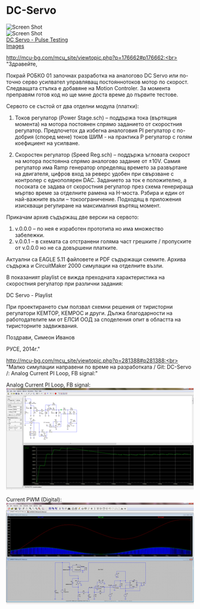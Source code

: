 # DC-Servo

![Screen Shot](https://lh3.googleusercontent.com/Xv3BVXqilZLEP8sdvjcjL_cJQlbgq7jir3yXWfOCIcPaj5MP4WAdabvjKhuMbhHNSys4aJBLH0ocGfEHUz21YXoTrse0sBRuv8U6clvefDdncbCatKfYfFrh_Kx5vuFFZ4DfPQbEdlLzkmEeJ9T_reO4QcJ1YtufR4e7pZSFTo8eCXkn3Vm9q_f5xSqGFqwq4Th-pQqi0X41AVXDMtnDtKvc6bQ9O5ntBT4XKXuMc49183EQNKSN-89sdLN8DC8kUnDrx_CRA7-HmtBIoIkLIxqZSrqym2CjSdr3tZ8uEdvRREwooPn_G_ypsy6KOJX9V1KZnun1jotiyMeZuRmrc0tf7F0K4991E0Gq4vfvf7nhF_hq5bJP1iBhqfAUtlfRrkR6PcPBU4gqICn1AHZHvlDfYv6YaeXlGVyWwLQINs_lbGCOn6ULbh-Tn6vfpxfH6Vbh-zhcgoCGGuRA6qg4vJ1bTfgDpJgqDxy31fg-OCgyHtp8wN3fmRdpUpeFoVt2p7yIMgEO0Pnj1alTOSQYytEb8w65kyPlgMPZDyGNiHWiS0Tt14kj-e6zaexdbFDnBoE7L03qxVkj-fuBkQoN7zj6Uq91UEmZELLIqKaAD22daHIdNxC_f-3TtUhBwZbMIde3HB_QVQvQW8zGF2VsTuFKaIptccDrRkv8Ivh0RUTWV-5fBLwe5qC4cWiCU-SL8mJOvRBKjd0wu1zRxA=w1263-h947-no)<br>
![Screen Shot](https://lh3.googleusercontent.com/8H75xgIba8NfEHbxRjB1vH5L4gFnyypGXjzJJ4FnqissgkqRR1jED1oAVVKYW1irBBSW7dX9zWwABgqFDOacOuICHrz5z6lwR_7vQ9Z6tNkFcHOUY45h3Q94_kpth4GqoXRhvNu-ro8Y8QmorKqQvJ6_oS3AN3_AQ_jG1cFxIt2dSuvc23_ynu-QB6oaOL43P6iMKNAYFwow9ijiITR-SxTTWsZR6aRmc0MDAbzLmfE59PgU2MbDLvTm_UKx9Y7MogBPGbULcRuYCYw18QaqZsMScpN45qU1khWV1YsLo2Y7tLJmxWy_iB8pZKH0flq7ymTdNHzOy-o7PWwS2osbBetlkBbGMLUJZ_giXeNKo2EnNz5uLiYHyAKDFCTo3wCDv22AWNPjihpoZfbDqqxhqAPWcthj5eF7UD-fK9wICir5DxN--lncXW3acDQ13Z9XipxcGpaHgAw--jP_i_DEatF77S1ebv2JfJDOrBFJtgIl8ZU3Wf5TCunsloBL1PwJU21bXVCgcEJAW9hb-egOoRqREmBNX9eBfehzeFgKztgI13NrhKkiBxX4Cwy1Lu1oYoPaF74zZPQojfuefT10qucwRYG43-qKwF_vHEKXWceeRh91fnDokzKiZsq535pxQTTvBZ48HsF9zbuQHl4q5fz-GmiIwbBQkav9yUbDfQ=w478-h357-no)<br>
[DC Servo - Pulse Testing](https://www.youtube.com/watch?v=2nZXUcoeyds)<br>
[Images](https://photos.google.com/share/AF1QipMzZ-ynxjgMDZ_RqFM_1IZ0rQbRRlL92HL_IAoDkJfIh321sr6dbftCyruxnr1hNQ?key=cER3Vl9FUmRDOUMzNWs2Z3FKUy1qcHFIYlNoUGlB)<br>

http://mcu-bg.com/mcu_site/viewtopic.php?p=176662#p176662:<br>
"Здравейте,

Покрай РОБКО 01 започнах разработка на аналогово DC Servo или по-точно серво усилвател управляващ постояннотоков мотор по скорост. Следващата стъпка е добавяне на Motion Controler. За момента преправям готов код но ще мине доста време до първите тестове.

Сервото се състой от два отделни модула (платки):

1) Токов регулатор (Power Stage.sch) – поддържа тока (въртящия момента) на мотора постоянен спрямо заданието от скоростния регулатор. Предпочетох да избегна аналоговия PI регулатор с по-добрия (според мене) токов ШИМ - на практика P регулатор с голям коефициент на усилване.

2) Скоростен регулатор (Speed Reg.sch) – поддържа ъгловата скорост на мотора постоянна спрямо аналогово задание от ±10V. Самия регулатор има Ramp генератор определящ времето за развъртане на двигателя, цифров вход за реверс удобен при свързване с контролер с еднополярен DAC. Заданието за ток е положително, а посоката се задава от скоростния регулатор през схема генерираща мъртво време за отделните рамена на H-моста. Рзбира и един от най-важните възли – токоограничение. Подходящ в приложения изискващи регулиране на максималния въртящ момент.

Прикачам архив съдържащ две версии на сервото:
1) v.0.0.0 – по нея е изработен прототипа но има множество забележки.
2) v.0.0.1 – в схемата са отстранени голяма част грешките / пропуските от v.0.0.0 но не са довършени платките.

Актуални са EAGLE 5.11 файловете и PDF съдържащи схемите. Архива съдържа и CircuitMaker 2000 симулации на отделните възли.

В показаният playlist се вижда преходната характеристика на скоростния регулатор при различни задания:

DC Servo - Playlist

При проектирането съм ползвал схемни решения от тиристорни регулатори КЕМТОР, КЕМРОС и други. Дължа благодарности на работодателите ми от ЕЛСИ ООД за споделения опит в областта на тиристорните задвижвания.

Поздрави,
Симеон Иванов

РУСЕ,
2014г."

http://mcu-bg.com/mcu_site/viewtopic.php?p=281388#p281388:<br>
"Малко симулации направени по време на разработката / Git: DC-Servo /:
Analog Current PI Loop, FB signal:"

Analog Current PI Loop, FB signal:
![Screen Shot](https://raw.githubusercontent.com/SimeonSimeonovIvanov/DC-Servo/master/Work/Simulation/Current%20PI%20Loop/Current%20PI%20Loop%20(Test%201)%20-%20FB.png)<br>

Current PWM (Digital):
![Screen Shot](https://raw.githubusercontent.com/SimeonSimeonovIvanov/DC-Servo/master/Work/Simulation/CURRENT%20PWM/CURRENT%20PWM%20and%20DC%20Motor.png)<br>

